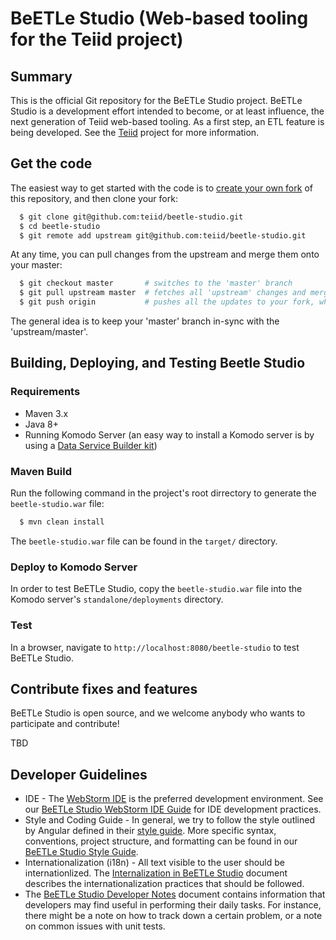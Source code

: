 # BeETLe Studio (Web-based tooling for the Teiid project)

## Summary

This is the official Git repository for the BeETLe Studio project. BeETLe Studio is a development effort 
intended to become, or at least influence, the next generation of Teiid web-based tooling. As a
first step, an ETL feature is being developed. See the [Teiid](http://teiid.jboss.org/) project
for more information.

## Get the code

The easiest way to get started with the code is to [create your own fork](http://help.github.com/forking/)
of this repository, and then clone your fork:
```bash
  $ git clone git@github.com:teiid/beetle-studio.git
  $ cd beetle-studio
  $ git remote add upstream git@github.com:teiid/beetle-studio.git
```
At any time, you can pull changes from the upstream and merge them onto your master:
```bash
  $ git checkout master       # switches to the 'master' branch
  $ git pull upstream master  # fetches all 'upstream' changes and merges 'upstream/master' onto your 'master' branch
  $ git push origin           # pushes all the updates to your fork, which should be in-sync with 'upstream'
```
The general idea is to keep your 'master' branch in-sync with the 'upstream/master'.

## Building, Deploying, and Testing Beetle Studio

### Requirements

- Maven 3.x
- Java 8+
- Running Komodo Server (an easy way to install a Komodo server is by using 
a [Data Service Builder kit](https://developer.jboss.org/wiki/GettingStartedWithDataServicesBuilder))

### Maven Build

Run the following command in the project's root dirrectory to generate the `beetle-studio.war` file:
```bash
  $ mvn clean install
```

The `beetle-studio.war` file can be found in the `target/` directory.

### Deploy to Komodo Server

In order to test BeETLe Studio, copy the `beetle-studio.war` file into the Komodo server's `standalone/deployments` directory.

### Test

In a browser, navigate to `http://localhost:8080/beetle-studio` to test BeETLe Studio.

## Contribute fixes and features

BeETLe Studio is open source, and we welcome anybody who wants to participate and contribute!

TBD

## Developer Guidelines

- IDE - The [WebStorm IDE](https://www.jetbrains.com/webstorm/) is the preferred development environment. See our
[BeETLe Studio WebStorm IDE Guide](https://github.com/teiid/beetle-studio/blob/master/documentation/ide/webstorm-guide.md) for IDE development practices.
- Style and Coding Guide - In general, we try to follow the style outlined by Angular defined
in their [style guide](https://angular.io/guide/styleguide). More specific syntax, conventions,
project structure, and formatting can be found in our [BeETLe Studio Style Guide](https://github.com/teiid/beetle-studio/blob/master/documentation/style-guide/style-guide.md).
- Internationalization (i18n) - All text visible to the user should be internationlized.
The [Internalization in BeETLe Studio](https://github.com/teiid/beetle-studio/blob/master/documentation/i18n/README.md)
document describes the internationalization practices that should be followed.
- The [BeETLe Studio Developer Notes](https://github.com/teiid/beetle-studio/blob/master/documentation/dev-notes/dev-notes.md)
document contains information that developers may find useful in performing their daily tasks. For 
instance, there might be a note on how to track down a certain problem, or a note on common issues
with unit tests.